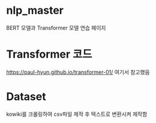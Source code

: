 # nlp_master
BERT 모델과 Transformer 모델 연습 페이지

# Transformer 코드
https://paul-hyun.github.io/transformer-01/
여기서 참고했음

# Dataset 
kowiki를 크롤링하여 csv파일 제작 후 텍스트로 변환시켜 제작함

